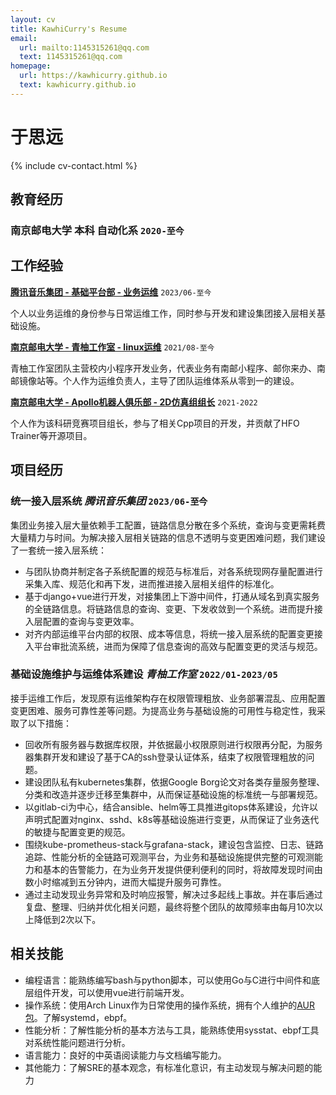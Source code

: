 ```yaml
---
layout: cv
title: KawhiCurry's Resume
email:
  url: mailto:1145315261@qq.com
  text: 1145315261@qq.com
homepage:
  url: https://kawhicurry.github.io
  text: kawhicurry.github.io
---
```


# 于思远

{% include cv-contact.html %}

## 教育经历

### 南京邮电大学 本科 自动化系 `2020-至今`

## 工作经验

[**腾讯音乐集团 - 基础平台部 - 业务运维**](https://join.tencentmusic.com/campus/post-details/?id=12187&refer_code) `2023/06-至今`

个人以业务运维的身份参与日常运维工作，同时参与开发和建设集团接入层相关基础设施。

[**南京邮电大学 - 青柚工作室 - linux运维**](https://qingyou.njupt.edu.cn) `2021/08-至今`

青柚工作室团队主营校内小程序开发业务，代表业务有南邮小程序、邮你来办、南邮镜像站等。个人作为运维负责人，主导了团队运维体系从零到一的建设。

[**南京邮电大学 - Apollo机器人俱乐部 - 2D仿真组组长**](https://github.com/Apollo2d/) `2021-2022`

个人作为该科研竞赛项目组长，参与了相关Cpp项目的开发，并贡献了HFO Trainer等开源项目。

## 项目经历

### **统一接入层系统**  *腾讯音乐集团* `2023/06-至今`

集团业务接入层大量依赖手工配置，链路信息分散在多个系统，查询与变更需耗费大量精力与时间。为解决接入层相关链路的信息不透明与变更困难问题，我们建设了一套统一接入层系统：

- 与团队协商并制定各子系统配置的规范与标准后，对各系统现网存量配置进行采集入库、规范化和再下发，进而推进接入层相关组件的标准化。
- 基于django+vue进行开发，对接集团上下游中间件，打通从域名到真实服务的全链路信息。将链路信息的查询、变更、下发收敛到一个系统。进而提升接入层配置的查询与变更效率。
- 对齐内部运维平台内部的权限、成本等信息，将统一接入层系统的配置变更接入平台审批流系统，进而为保障了信息查询的高效与配置变更的灵活与规范。

### **基础设施维护与运维体系建设** *青柚工作室* `2022/01-2023/05`

接手运维工作后，发现原有运维架构存在权限管理粗放、业务部署混乱、应用配置变更困难、服务可靠性差等问题。为提高业务与基础设施的可用性与稳定性，我采取了以下措施：

- 回收所有服务器与数据库权限，并依据最小权限原则进行权限再分配，为服务器集群开发和建设了基于CA的ssh登录认证体系，结束了权限管理粗放的问题。
- 建设团队私有kubernetes集群，依据Google Borg论文对各类存量服务整理、分类和改造并逐步迁移至集群中，从而保证基础设施的标准统一与部署规范。
- 以gitlab-ci为中心，结合ansible、helm等工具推进gitops体系建设，允许以声明式配置对nginx、sshd、k8s等基础设施进行变更，从而保证了业务迭代的敏捷与配置变更的规范。
- 围绕kube-prometheus-stack与grafana-stack，建设包含监控、日志、链路追踪、性能分析的全链路可观测平台，为业务和基础设施提供完整的可观测能力和基本的告警能力，在为业务开发提供便利便利的同时，将故障发现时间由数小时缩减到五分钟内，进而大幅提升服务可靠性。
- 通过主动发现业务异常和及时响应报警，解决过多起线上事故。并在事后通过复盘、整理、归纳并优化相关问题，最终将整个团队的故障频率由每月10次以上降低到2次以下。

## 相关技能

- 编程语言：能熟练编写bash与python脚本，可以使用Go与C进行中间件和底层组件开发，可以使用vue进行前端开发。
- 操作系统：使用Arch Linux作为日常使用的操作系统，拥有个人维护的[AUR包](https://aur.archlinux.org/packages?O=0&SeB=m&K=kawhicurry&outdated=&SB=m&SO=d&PP=50&submit=Go)。了解systemd，ebpf。
- 性能分析：了解性能分析的基本方法与工具，能熟练使用sysstat、ebpf工具对系统性能问题进行分析。
- 语言能力：良好的中英语阅读能力与文档编写能力。
- 其他能力：了解SRE的基本观念，有标准化意识，有主动发现与解决问题的能力
